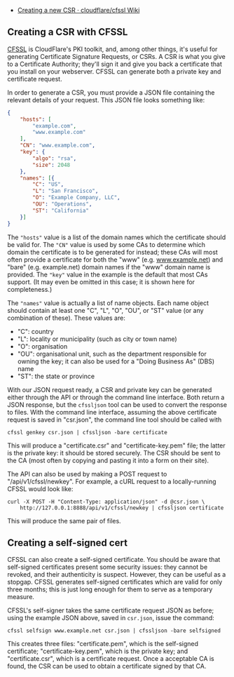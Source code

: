 
* [Creating a new CSR · cloudflare/cfssl Wiki ](https://github.com/cloudflare/cfssl/wiki/Creating-a-new-CSR)

## Creating a CSR with CFSSL

[CFSSL](https://github.com/cloudflare/cfssl) is CloudFlare's PKI
toolkit, and, among other things, it's useful for generating
Certificate Signature Requests, or CSRs. A CSR is what you give to a
Certificate Authority; they'll sign it and give you back a certificate
that you install on your webserver. CFSSL can generate both a private
key and certificate request.

In order to generate a CSR, you must provide a JSON file containing
the relevant details of your request. This JSON file looks something
like:

```json
{
    "hosts": [
        "example.com",
        "www.example.com"
    ],
    "CN": "www.example.com",
    "key": {
        "algo": "rsa",
        "size": 2048
    },
    "names": [{
        "C": "US",
        "L": "San Francisco",
        "O": "Example Company, LLC",
        "OU": "Operations",
        "ST": "California"
    }]
}
```

The `"hosts"` value is a list of the domain names which the
certificate should be valid for. The `"CN"` value is used by some CAs
to determine which domain the certificate is to be generated for
instead; these CAs will most often provide a certificate for both the
"www" (e.g. www.example.net) and "bare" (e.g. example.net) domain
names if the "www" domain name is provided. The `"key"` value in the
example is the default that most CAs support. (It may even be omitted
in this case; it is shown here for completeness.)

The `"names"` value is actually a list of name objects. Each name
object should contain at least one "C", "L", "O", "OU", or "ST" value
(or any combination of these). These values are:

* "C": country
* "L": locality or municipality (such as city or town name)
* "O": organisation
* "OU": organisational unit, such as the department responsible for
  owning the key; it can also be used for a "Doing Business As" (DBS)
  name
* "ST": the state or province

With our JSON request ready, a CSR and private key can be generated
either through the API or through the command line interface. Both
return a JSON response, but the `cfssljson` tool can be used to
convert the response to files. With the command line interface,
assuming the above certificate request is saved in "csr.json", the
command line tool should be called with

```
cfssl genkey csr.json | cfssljson -bare certificate
```

This will produce a "certificate.csr" and "certificate-key.pem" file;
the latter is the private key: it should be stored securely. The CSR
should be sent to the CA (most often by copying and pasting it into a
form on their site).

The API can also be used by making a POST request to
"/api/v1/cfssl/newkey". For example, a cURL request to a
locally-running CFSSL would look like:

```
curl -X POST -H "Content-Type: application/json" -d @csr.json \
    http://127.0.0.1:8888/api/v1/cfssl/newkey | cfssljson certificate
```

This will produce the same pair of files.

## Creating a self-signed cert

CFSSL can also create a self-signed certificate. You should be aware
that self-signed certificates present some security issues: they
cannot be revoked, and their authenticity is suspect. However, they
can be useful as a stopgap. CFSSL generates self-signed certificates
which are valid for only three months; this is just long enough for
them to serve as a temporary measure.

CFSSL's self-signer takes the same certificate request JSON as before;
using the example JSON above, saved in `csr.json`, issue the command:

```
cfssl selfsign www.example.net csr.json | cfssljson -bare selfsigned
```

This creates three files: "certificate.pem", which is the self-signed
certificate; "certificate-key.pem", which is the private key; and
"certificate.csr", which is a certificate request. Once a acceptable
CA is found, the CSR can be used to obtain a certificate signed by
that CA.
